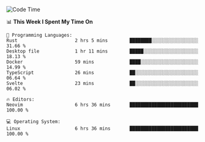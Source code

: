 <!-- [![Top Langs](https://github-readme-stats.vercel.app/api/top-langs/?username=gagahsyuja&theme=dracula&hide_border=true&border_radius=7)](https://github.com/anuraghazra/github-readme-stats) -->

<!--START_SECTION:waka-->
![Code Time](http://img.shields.io/badge/Code%20Time-743%20hrs%2051%20mins-blue)

📊 **This Week I Spent My Time On** 

```text
💬 Programming Languages: 
Rust                     2 hrs 5 mins        ████████░░░░░░░░░░░░░░░░░   31.66 % 
Desktop file             1 hr 11 mins        █████░░░░░░░░░░░░░░░░░░░░   18.13 % 
Docker                   59 mins             ████░░░░░░░░░░░░░░░░░░░░░   14.99 % 
TypeScript               26 mins             ██░░░░░░░░░░░░░░░░░░░░░░░   06.64 % 
Svelte                   23 mins             ██░░░░░░░░░░░░░░░░░░░░░░░   06.02 % 

🔥 Editors: 
Neovim                   6 hrs 36 mins       █████████████████████████   100.00 % 

💻 Operating System: 
Linux                    6 hrs 36 mins       █████████████████████████   100.00 % 
```


<!--END_SECTION:waka-->
